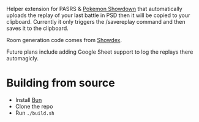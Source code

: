 Helper extension for PASRS & [Pokemon Showdown](https://play.pokemonshowdown.com/) that automatically uploads the replay of your last battle in PSD then it will be copied to your clipboard.
Currently it only triggers the /savereplay command and then saves it to the clipboard.

Room generation code comes from [Showdex](https://github.com/doshidak/showdex).

Future plans include adding Google Sheet support to log the replays there automagicly.

# Building from source

- Install [Bun](https://bun.sh/)
- Clone the repo
- Run `./build.sh`
